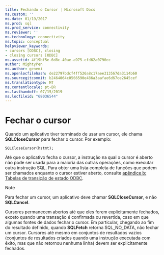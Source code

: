 ```yaml
---
title: Fechando o Cursor | Microsoft Docs
ms.custom: ''
ms.date: 01/19/2017
ms.prod: sql
ms.prod_service: connectivity
ms.reviewer: ''
ms.technology: connectivity
ms.topic: conceptual
helpviewer_keywords:
- cursors [ODBC], closing
- closing cursors [ODBC]
ms.assetid: 4f19bf5e-6d8c-40ae-a975-cfd62a0790ec
author: MightyPen
ms.author: genemi
ms.openlocfilehash: de22797bdcf4ff526a8c17aee313567da3114b60
ms.sourcegitcommit: b2464064c0566590e486a3aafae6d67ce2645cef
ms.translationtype: MT
ms.contentlocale: pt-BR
ms.lasthandoff: 07/15/2019
ms.locfileid: "68036544"
---
```

# <a name="closing-the-cursor"></a>Fechar o cursor
Quando um aplicativo tiver terminado de usar um cursor, ele chama **SQLCloseCursor** para fechar o cursor. Por exemplo:  
  
```  
SQLCloseCursor(hstmt);  
```  
  
 Até que o aplicativo fecha o cursor, a instrução na qual o cursor é aberto não pode ser usada para a maioria das outras operações, como executar outra instrução SQL. Para obter uma lista completa de funções que podem ser chamados enquanto o cursor estiver aberto, consulte [apêndice b: Tabelas de transição de estado ODBC](../../../odbc/reference/appendixes/appendix-b-odbc-state-transition-tables.md).  
  
> [!NOTE]  
>  Para fechar um cursor, um aplicativo deve chamar **SQLCloseCursor**, e não **SQLCancel**.  
  
 Cursores permanecem abertos até que eles forem explicitamente fechados, exceto quando uma transação é confirmada ou revertida, caso em que algumas fontes de dados fechar o cursor. Em particular, chegando ao fim do resultado definido, quando **SQLFetch** retorna SQL_NO_DATA, não fechar um cursor. Cursores até mesmo em conjuntos de resultados vazios (conjuntos de resultados criados quando uma instrução executada com êxito, mas que não retornou nenhuma linha) devem ser explicitamente fechados.
